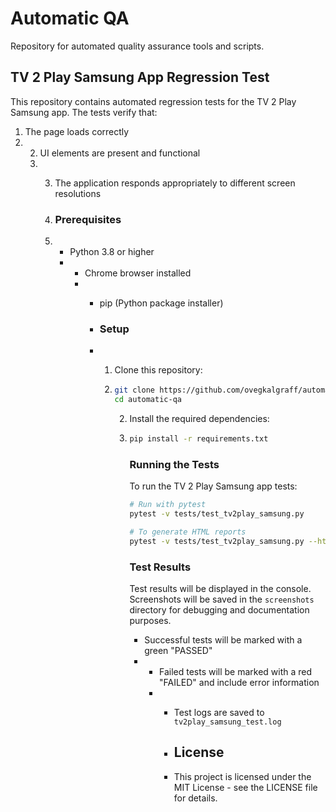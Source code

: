 # Automatic QA

Repository for automated quality assurance tools and scripts.

## TV 2 Play Samsung App Regression Test

This repository contains automated regression tests for the TV 2 Play Samsung app. The tests verify that:
1. The page loads correctly
2. 2. UI elements are present and functional
   3. 3. The application responds appropriately to different screen resolutions
     
      4. ### Prerequisites
     
      5. - Python 3.8 or higher
         - - Chrome browser installed
           - - pip (Python package installer)
            
             - ### Setup
            
             - 1. Clone this repository:
               2. ```bash
                  git clone https://github.com/ovegkalgraff/automatic-qa.git
                  cd automatic-qa
                  ```

                  2. Install the required dependencies:
                  3. ```bash
                     pip install -r requirements.txt
                     ```

                     ### Running the Tests

                     To run the TV 2 Play Samsung app tests:

                     ```bash
                     # Run with pytest
                     pytest -v tests/test_tv2play_samsung.py

                     # To generate HTML reports
                     pytest -v tests/test_tv2play_samsung.py --html=report.html
                     ```

                     ### Test Results

                     Test results will be displayed in the console. Screenshots will be saved in the `screenshots` directory for debugging and documentation purposes.

                     - Successful tests will be marked with a green "PASSED"
                     - - Failed tests will be marked with a red "FAILED" and include error information
                       - - Test logs are saved to `tv2play_samsung_test.log`
                        
                         - ## License
                        
                         - This project is licensed under the MIT License - see the LICENSE file for details.
